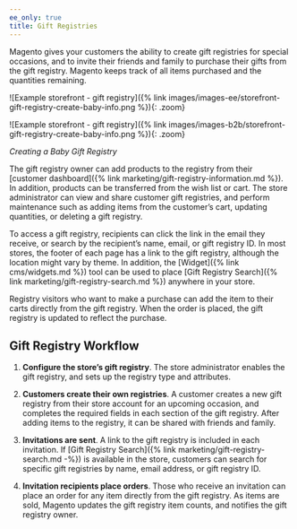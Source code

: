 ```yaml
---
ee_only: true
title: Gift Registries
---
```


Magento gives your customers the ability to create gift registries for special occasions, and to invite their friends and family to purchase their gifts from the gift registry. Magento keeps track of all items purchased and the quantities remaining.

<!--{% if "Default.EE Only" contains site.edition %}-->
![Example storefront - gift registry]({% link images/images-ee/storefront-gift-registry-create-baby-info.png %}){: .zoom}
<!--{% endif %}-->
<!--{% if "Default.B2B Only" contains site.edition %}-->
![Example storefront - gift registry]({% link images/images-b2b/storefront-gift-registry-create-baby-info.png %}){: .zoom}
<!--{% endif %}-->
_Creating a Baby Gift Registry_

The gift registry owner can add products to the registry from their [customer dashboard]({% link marketing/gift-registry-information.md %}). In addition, products can be transferred from the wish list or cart. The store administrator can view and share customer gift registries, and perform maintenance such as adding items from the customer’s cart, updating quantities, or deleting a gift registry.

To access a gift registry, recipients can click the link in the email they receive, or search by the recipient’s name, email, or gift registry ID. In most stores, the footer of each page has a link to the gift registry, although the location might vary by theme. In addition, the [Widget]({% link cms/widgets.md %}) tool can be used to place [Gift Registry Search]({% link marketing/gift-registry-search.md %}) anywhere in your store.

Registry visitors who want to make a purchase can add the item to their carts directly from the gift registry. When the order is placed, the gift registry is updated to reflect the purchase.

## Gift Registry Workflow

1. **Configure the store’s gift registry**. The store administrator enables the gift registry, and sets up the registry type and attributes.

1. **Customers create their own registries**. A customer creates a new gift registry from their store account for an upcoming occasion, and completes the required fields in each section of the gift registry. After adding items to the registry, it can be shared with friends and family.

1. **Invitations are sent**. A link to the gift registry is included in each invitation. If [Gift Registry Search]({% link marketing/gift-registry-search.md -%}) is available in the store, customers can search for specific gift registries by name, email address, or gift registry ID.

1. **Invitation recipients place orders**. Those who receive an invitation can place an order for any item directly from the gift registry. As items are sold, Magento updates the gift registry item counts, and notifies the gift registry owner.
